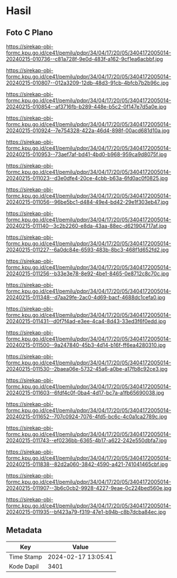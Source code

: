 # Hasil

## Foto C Plano

https://sirekap-obj-formc.kpu.go.id/ce41/pemilu/pdpr/34/04/17/20/05/3404172005014-20240215-010736--c81a728f-9e0d-483f-a162-9cf1ea6acbbf.jpg

https://sirekap-obj-formc.kpu.go.id/ce41/pemilu/pdpr/34/04/17/20/05/3404172005014-20240215-010807--012a3209-12db-48d3-91cb-4bfcb7b2b96c.jpg

https://sirekap-obj-formc.kpu.go.id/ce41/pemilu/pdpr/34/04/17/20/05/3404172005014-20240215-010854--af3716fb-b289-448e-b5c2-0f147e7d5a0e.jpg

https://sirekap-obj-formc.kpu.go.id/ce41/pemilu/pdpr/34/04/17/20/05/3404172005014-20240215-010924--7e754328-422a-46d4-898f-00acd681d10a.jpg

https://sirekap-obj-formc.kpu.go.id/ce41/pemilu/pdpr/34/04/17/20/05/3404172005014-20240215-010953--73aef7af-bd41-4bd0-b968-959ca9d8075f.jpg

https://sirekap-obj-formc.kpu.go.id/ce41/pemilu/pdpr/34/04/17/20/05/3404172005014-20240215-011023--d3e0dfe4-20ce-4cbb-b63a-6fd0ac0f0825.jpg

https://sirekap-obj-formc.kpu.go.id/ce41/pemilu/pdpr/34/04/17/20/05/3404172005014-20240215-011056--96be5bc1-d484-49e4-bd42-29e1f303eb47.jpg

https://sirekap-obj-formc.kpu.go.id/ce41/pemilu/pdpr/34/04/17/20/05/3404172005014-20240215-011140--3c2b2260-e8da-43aa-88ec-d621904717af.jpg

https://sirekap-obj-formc.kpu.go.id/ce41/pemilu/pdpr/34/04/17/20/05/3404172005014-20240215-011227--6a0dc84e-6593-483b-8bc3-468f1d652fd2.jpg

https://sirekap-obj-formc.kpu.go.id/ce41/pemilu/pdpr/34/04/17/20/05/3404172005014-20240215-011256--b33e3e78-8e92-4be1-8465-0e8712c8c70c.jpg

https://sirekap-obj-formc.kpu.go.id/ce41/pemilu/pdpr/34/04/17/20/05/3404172005014-20240215-011348--d7aa29fe-2ac0-4d69-bacf-4688dc1cefa0.jpg

https://sirekap-obj-formc.kpu.go.id/ce41/pemilu/pdpr/34/04/17/20/05/3404172005014-20240215-011431--d0f7f4ad-e3ee-4ca4-8d43-33ed3f6f0edd.jpg

https://sirekap-obj-formc.kpu.go.id/ce41/pemilu/pdpr/34/04/17/20/05/3404172005014-20240215-011500--9a247840-45b3-4d14-b16f-ff6ea4280310.jpg

https://sirekap-obj-formc.kpu.go.id/ce41/pemilu/pdpr/34/04/17/20/05/3404172005014-20240215-011530--2baea06e-5732-45a6-a0be-a17fb8c92ce3.jpg

https://sirekap-obj-formc.kpu.go.id/ce41/pemilu/pdpr/34/04/17/20/05/3404172005014-20240215-011603--6fdf4c0f-0ba4-4d17-bc7a-a1fb65690038.jpg

https://sirekap-obj-formc.kpu.go.id/ce41/pemilu/pdpr/34/04/17/20/05/3404172005014-20240215-011652--707c0924-7076-4fd5-bc6c-4c0a1ca2789c.jpg

https://sirekap-obj-formc.kpu.go.id/ce41/pemilu/pdpr/34/04/17/20/05/3404172005014-20240215-011743--ef0236bb-6365-4b17-a622-242e550dbfa7.jpg

https://sirekap-obj-formc.kpu.go.id/ce41/pemilu/pdpr/34/04/17/20/05/3404172005014-20240215-011838--82d2a060-3842-4590-a421-741041465cbf.jpg

https://sirekap-obj-formc.kpu.go.id/ce41/pemilu/pdpr/34/04/17/20/05/3404172005014-20240215-011907--3b6c0cb2-9928-4227-9eae-0c224bed560e.jpg

https://sirekap-obj-formc.kpu.go.id/ce41/pemilu/pdpr/34/04/17/20/05/3404172005014-20240215-011935--bf423a79-f319-47e1-b94b-c8b7dcba84ec.jpg


## Metadata

| Key        | Value               |
| ---------- | ------------------- |
| Time Stamp | 2024-02-17 13:05:41 |
| Kode Dapil | 3401                |




